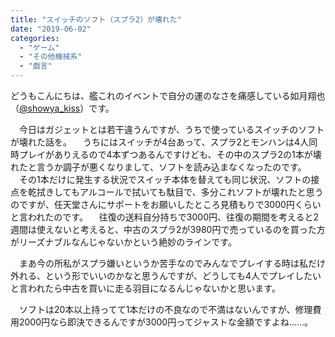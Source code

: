 ```yaml
---
title: "スイッチのソフト（スプラ2）が壊れた"
date: "2019-06-02"
categories: 
  - "ゲーム"
  - "その他機械系"
  - "戯言"
---
```


どうもこんにちは、艦これのイベントで自分の運のなさを痛感している如月翔也（[@showya\_kiss](http://twitter.com/showya_kiss)）です。

　今日はガジェットとは若干違うんですが、うちで使っているスイッチのソフトが壊れた話を。 　うちにはスイッチが4台あって、スプラ2とモンハンは4人同時プレイがありえるので4本ずつあるんですけども、その中のスプラ2の1本が壊れたと言うか調子が悪くなりまして、ソフトを読み込まなくなったのです。 　その1本だけに発生する状況でスイッチ本体を替えても同じ状況、ソフトの接点を乾拭きしてもアルコールで拭いても駄目で、多分これソフトが壊れたと思うのですが、任天堂さんにサポートをお願いしたところ見積もりで3000円くらいと言われたのです。 　往復の送料自分持ちで3000円、往復の期間を考えると2週間は使えないと考えると、中古のスプラ2が3980円で売っているのを買った方がリーズナブルなんじゃないかという絶妙のラインです。

　まあ今の所私がスプラ嫌いというか苦手なのでみんなでプレイする時は私だけ外れる、という形でいいのかなと思うんですが、どうしても4人でプレイしたいと言われたら中古を買いに走る羽目になるんじゃないかと思います。

　ソフトは20本以上持ってて1本だけの不良なので不満はないんですが、修理費用2000円なら即決できるんですが3000円ってジャストな金額ですよね……。
